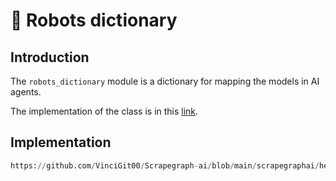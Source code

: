 # 🦾 Robots dictionary

## Introduction
The `robots_dictionary` module is a dictionary for mapping the models in AI agents.

The implementation of the class is in this [link](https://github.com/VinciGit00/Scrapegraph-ai/blob/main/scrapegraphai/helpers/robots.py).

## Implementation

```python reference title="Robots dictionary"
https://github.com/VinciGit00/Scrapegraph-ai/blob/main/scrapegraphai/helpers/robots.py
```
